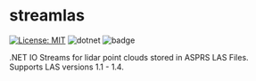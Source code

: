 # streamlas 
[![License: MIT](https://img.shields.io/badge/License-MIT-yellow.svg)](https://opensource.org/licenses/MIT)  ![dotnet](https://github.com/iditmer/streamlas/actions/workflows/tests.yml/badge.svg)  ![badge](https://img.shields.io/endpoint?url=https://gist.githubusercontent.com/iditmer/b0b46214c3836cf68a8769326ced3b42/raw/streamlas-coverage.json)

.NET IO Streams for lidar point clouds stored in ASPRS LAS Files.  
Supports LAS versions 1.1 - 1.4.

